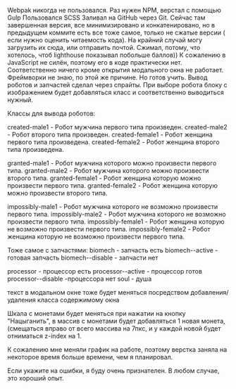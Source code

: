 
Webpak никогда не пользовался. Раз нужен NPM, верстал с помощью Gulp
Пользовался SCSS
Заливал на GitHub через Git. Сейчас там завершенная версия, все минимизировано и конкатенировано, но в предыдущем коммите есть все тоже самое, только не сжатые версии ( если нужно оценить читаемость кода). На крайний случай могу загрузить их сюда, или отправить почтой. Сжимал, потому, что хотелось, чтоб lighthouse показывал побольше баллов))
К сожалению в JavaScript не силён, поэтому его в коде практически нет. Соответственно ничего кроме открытия модального окна не работает.
Фреймворки не знаю, по этой же причине. Но готов учить.
Вывод роботов и запчастей сделал через спрайты.
При выборе робота блоку с изображением будет добавляться класс и соответственно выводиться нужный.

Классы для вывода роботов:


created-male1 - Робот мужчина первого типа произведен.
created-male2 - Робот второго типа произведен.
created-female1 - Робот женщина первого типа произведена.
created-female2 - Робот женщина второго типа произведена.

granted-male1 - Робот мужчина которого можно произвести первого типа.
granted-male2 - Робот мужчина которого можно произвести второго типа.
granted-female1 - Робот женщина которую можно произвести первого типа.
granted-female2 - Робот женщина которую можно произвести второго типа.

impossibly-male1 - Робот мужчина которого не возможно произвести первого типа.
impossibly-male2 - Робот мужчина которого не возможно произвести первого типа.
impossibly-female1 - Робот женщина которую не возможно произвести первого типа.
impossibly-female2 - Робот женщина которую не возможно произвести первого типа.

Тоже самое с запчастями:
biomech - запчасть есть
biomech--active - готовая запчасть
biomech--disable - запчасти нет

processor - процессор есть
processor--active - процессор готов
processor--disable -процессора нет
soul - душа

текст в модальном окне тоже будет меняться посредством добавления/удаления класса содержимому окна

Шкала с монетами будет меняться при нажатии на кнопку "Нацыганить", в массив с монетами будет добавляться 1 новая монета, (смещаться вправо от всего массива на 7пкс, и у каждой новой будет отниматься z-index на 1.

К сожалению мне меняли график на работе, поэтому верстка заняла на некоторое время больше времени, чем я планировал.

Если укажите на ошибки, я буду очень признателен. В любом случае, это хороший опыт.
